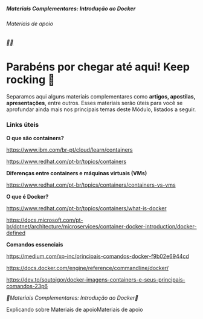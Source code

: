 ##### Materiais Complementares: Introdução ao Docker

###### Materiais de apoio

[**](https://web.dio.me/course/materiais-complementares-introducao-ao-docker/learning/c645572b-177d-4b32-add2-eea0207f2a46?back=/track/formacao-docker-fundamentals&tab=undefined&moduleId=undefined)[**](https://web.dio.me/course/materiais-complementares-introducao-ao-docker/learning/c645572b-177d-4b32-add2-eea0207f2a46?back=/track/formacao-docker-fundamentals&tab=undefined&moduleId=undefined)

# **Parabéns por chegar até aqui! Keep rocking 🚀**

 

Separamos aqui alguns materiais complementares como **artigos, apostilas, apresentações**, entre outros. Esses materiais serão úteis para você se aprofundar ainda mais nos principais temas deste Módulo, listados a seguir.

 

### **Links úteis**

**O que são containers?** 

https://www.ibm.com/br-pt/cloud/learn/containers

https://www.redhat.com/pt-br/topics/containers

 

**Diferenças entre containers e máquinas virtuais (VMs)**

https://www.redhat.com/pt-br/topics/containers/containers-vs-vms

 

**O que é Docker?** 

https://www.redhat.com/pt-br/topics/containers/what-is-docker

https://docs.microsoft.com/pt-br/dotnet/architecture/microservices/container-docker-introduction/docker-defined

 

**Comandos essenciais** 

https://medium.com/xp-inc/principais-comandos-docker-f9b02e6944cd

https://docs.docker.com/engine/reference/commandline/docker/

[https://dev.to/soutoigor/docker-imagens-containers-e-seus-principais-comandos-23p6 ](https://dev.to/soutoigor/docker-imagens-containers-e-seus-principais-comandos-23p6)

**Materiais Complementares: Introdução ao Docker**

Explicando sobre Materiais de apoioMateriais de apoio